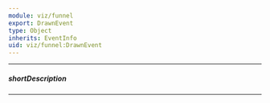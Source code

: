 ```yaml
---
module: viz/funnel
export: DrawnEvent
type: Object
inherits: EventInfo
uid: viz/funnel:DrawnEvent
---
```

---
##### shortDescription
<!-- Description goes here -->

---
<!-- Description goes here -->